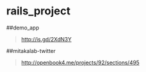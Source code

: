 # rails_project

##demo_app
 > http://is.gd/2XdN3Y


##mitakalab-twitter
 > http://openbook4.me/projects/92/sections/495


